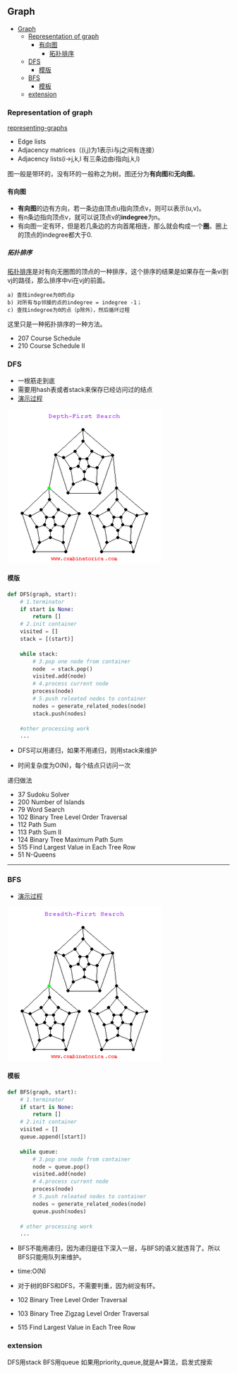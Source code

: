 ## Graph 


<!-- @import "[TOC]" {cmd="toc" depthFrom=1 depthTo=6 orderedList=false} -->
<!-- code_chunk_output -->

* [Graph](#graph)
	* [Representation of graph](#representation-of-graph)
		* [有向图](#有向图)
			* [拓扑排序](#拓扑排序)
	* [DFS](#dfs)
		* [模版](#模版)
	* [BFS](#bfs)
		* [模板](#模板)
	* [extension](#extension)

<!-- /code_chunk_output -->


### Representation of graph
[representing-graphs](https://www.khanacademy.org/computing/computer-science/algorithms/graph-representation/a/representing-graphs)
* Edge lists
* Adjacency matrices（(i,j)为1表示i与j之间有连接）
* Adjacency lists(i->j,k,l 有三条边由i指向j,k,l)

图一般是带环的，没有环的一般称之为树。图还分为**有向图**和**无向图**。
#### 有向图
* **有向图**的边有方向，若一条边由顶点u指向顶点v，则可以表示(u,v)。
* 有n条边指向顶点v，就可以说顶点v的**indegree**为n。
* 有向图一定有环，但是若几条边的方向首尾相连，那么就会构成一个**圈**。圈上的顶点的indegree都大于0.

##### 拓扑排序
[拓扑排序](http://blog.csdn.net/changyuanchn/article/details/17067349)是对有向无圈图的顶点的一种排序，这个排序的结果是如果存在一条vi到vj的路径，那么排序中vi在vj的前面。
```
a) 查找indegree为0的点p
b) 对所有与p邻接的点的indegree = indegree -1；
c) 查找indegree为0的点（p除外），然后循环过程
```
这里只是一种拓扑排序的一种方法。
* 207 Course Schedule
* 210 Course Schedule II

### DFS
* 一根筋走到底
* 需要用hash表或者stack来保存已经访问过的结点
* [演示过程](http://www.cs.usfca.edu/~galles/visualization/DFS.html)

<!-- ![dfs](./img/Graph/dfs.png) -->
![dfs_gif](./img/Graph/dfs.gif)
#### 模版
```python
def DFS(graph, start):
    # 1.terminator
    if start is None:
        return []
    # 2.init container
    visited = []
    stack = [(start)]

    while stack:
        # 3.pop one node from container
        node  = stack.pop()
        visited.add(node)
        # 4.process current node
        process(node)
        # 5.push releated nodes to container
        nodes = generate_related_nodes(node)
        stack.push(nodes)

    #other processing work
    ...
```
* DFS可以用递归，如果不用递归，则用stack来维护

* 时间复杂度为O(N)，每个结点只访问一次

递归做法
* 37 Sudoku Solver
* 200 Number of Islands
* 79 Word Search
* 102 Binary Tree Level Order Traversal
* 112 Path Sum
* 113 Path Sum II
* 124 Binary Tree Maximum Path Sum
* 515 Find Largest Value in Each Tree Row
* 51 N-Queens


----
### BFS
* [演示过程](http://www.cs.usfca.edu/~galles/visualization/BFS.html)
<!-- ![dfs](./img/Graph/bfs.png) -->
![dfs_gif](./img/Graph/bfs.gif)

#### 模板
```python
def BFS(graph, start):
    # 1.terminator
    if start is None:
        return []
    # 2.init container
    visited = []
    queue.append([start])

    while queue:
        # 3.pop one node from container
        node = queue.pop()
        visited.add(node)
        # 4.process current node
        process(node)
        # 5.push releated nodes to container
        nodes = generate_related_nodes(node)
        queue.push(nodes)

    # other processing work
    ...
```

* BFS不能用递归，因为递归是往下深入一层，与BFS的语义就违背了。所以BFS只能用队列来维护。
* time:O(N)

* 对于树的BFS和DFS，不需要判重，因为树没有环。

* 102 Binary Tree Level Order Traversal
* 103 Binary Tree Zigzag Level Order Traversal  
* 515 Find Largest Value in Each Tree Row

### extension
DFS用stack
BFS用queue
如果用priority_queue,就是A*算法，启发式搜索